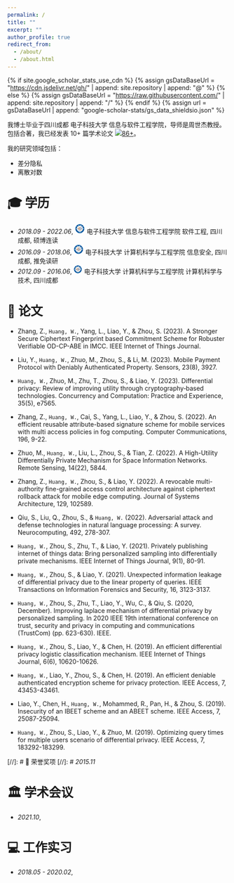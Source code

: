 ```yaml
---
permalink: /
title: ""
excerpt: ""
author_profile: true
redirect_from: 
  - /about/
  - /about.html
---
```


{% if site.google_scholar_stats_use_cdn %}
{% assign gsDataBaseUrl = "https://cdn.jsdelivr.net/gh/" | append: site.repository | append: "@" %}
{% else %}
{% assign gsDataBaseUrl = "https://raw.githubusercontent.com/" | append: site.repository | append: "/" %}
{% endif %}
{% assign url = gsDataBaseUrl | append: "google-scholar-stats/gs_data_shieldsio.json" %}

<span class='anchor' id='about-me'></span>

我博士毕业于四川成都 电子科技大学 信息与软件工程学院，导师是周世杰教授。包括合著，我已经发表 10+ 篇学术论文
 <a href='https://scholar.google.com/citations?user=XdJAWQkAAAAJ'><img src="https://img.shields.io/endpoint">86+</a>。

我的研究领域包括：
- 差分隐私
- 离散对数
 
  


<span class='anchor' id='-xl'></span>

# 🎓 学历
- *2018.09 - 2022.06*, <a href="https://www.uestc.edu.cn/"><img class="svg" src="/images/uestc.bmp" width="23pt"></a> 电子科技大学 信息与软件工程学院 软件工程, 四川成都, 硕博连读
- *2016.09 - 2018.06*, <a href="https://www.uestc.edu.cn/"><img class="svg" src="/images/uestc.bmp" width="23pt"></a> 电子科技大学 计算机科学与工程学院 信息安全, 四川成都, 推免读研 
- *2012.09 - 2016.06*, <a href="https://www.uestc.edu.cn/"><img class="svg" src="/images/uestc.bmp" width="20pt"></a> 电子科技大学 计算机科学与工程学院 计算机科学与技术, 四川成都
 
<span class='anchor' id='-lwzl'></span>

# 📝 论文

- Zhang, Z., `Huang, W.`, Yang, L., Liao, Y., \& Zhou, S. (2023). A Stronger Secure Ciphertext Fingerprint based Commitment Scheme for Robuster Verifiable OD-CP-ABE in IMCC. IEEE Internet of Things Journal.

- Liu, Y., `Huang, W.`, Zhuo, M., Zhou, S., & Li, M. (2023). Mobile Payment Protocol with Deniably Authenticated Property. Sensors, 23(8), 3927.

- `Huang, W.`, Zhuo, M., Zhu, T., Zhou, S., & Liao, Y. (2023). Differential privacy: Review of improving utility through cryptography‐based technologies. Concurrency and Computation: Practice and Experience, 35(5), e7565.

- Zhang, Z., `Huang, W.`, Cai, S., Yang, L., Liao, Y., & Zhou, S. (2022). An efficient reusable attribute-based signature scheme for mobile services with multi access policies in fog computing. Computer Communications, 196, 9-22.

- Zhuo, M., `Huang, W.`, Liu, L., Zhou, S., & Tian, Z. (2022). A High-Utility Differentially Private Mechanism for Space Information Networks. Remote Sensing, 14(22), 5844.

- Zhang, Z., `Huang, W.`, Zhou, S., & Liao, Y. (2022). A revocable multi-authority fine-grained access control architecture against ciphertext rollback attack for mobile edge computing. Journal of Systems Architecture, 129, 102589.

- Qiu, S., Liu, Q., Zhou, S., & `Huang, W.` (2022). Adversarial attack and defense technologies in natural language processing: A survey. Neurocomputing, 492, 278-307.

- `Huang, W.`, Zhou, S., Zhu, T., & Liao, Y. (2021). Privately publishing internet of things data: Bring personalized sampling into differentially private mechanisms. IEEE Internet of Things Journal, 9(1), 80-91.

- `Huang, W.`, Zhou, S., & Liao, Y. (2021). Unexpected information leakage of differential privacy due to the linear property of queries. IEEE Transactions on Information Forensics and Security, 16, 3123-3137.

- `Huang, W.`, Zhou, S., Zhu, T., Liao, Y., Wu, C., & Qiu, S. (2020, December). Improving laplace mechanism of differential privacy by personalized sampling. In 2020 IEEE 19th international conference on trust, security and privacy in computing and communications (TrustCom) (pp. 623-630). IEEE.

- `Huang, W.`, Zhou, S., Liao, Y., & Chen, H. (2019). An efficient differential privacy logistic classification mechanism. IEEE Internet of Things Journal, 6(6), 10620-10626.

- `Huang, W.`, Liao, Y., Zhou, S., & Chen, H. (2019). An efficient deniable authenticated encryption scheme for privacy protection. IEEE Access, 7, 43453-43461.

- Liao, Y., Chen, H., `Huang, W.`, Mohammed, R., Pan, H., & Zhou, S. (2019). Insecurity of an IBEET scheme and an ABEET scheme. IEEE Access, 7, 25087-25094.

- `Huang, W.`, Zhou, S., Liao, Y., & Zhuo, M. (2019). Optimizing query times for multiple users scenario of differential privacy. IEEE Access, 7, 183292-183299.
  
<span class='anchor' id='-ryjx'></span>

[comment]: < # 🏅 荣誉奖项> 
[//]: # 🏅 荣誉奖项
[//]: #  *2015.11*   

<span class='anchor' id='-xshy'></span>

# 🏛️ 学术会议
- *2021.10*,  

<span class='anchor' id='-gzsx'></span>

# 💻 工作实习
- *2018.05 - 2020.02*,
  

